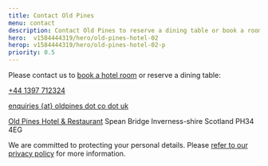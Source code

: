 ```yaml
---
title: Contact Old Pines
menu: contact
description: Contact Old Pines to reserve a dining table or book a room for your next vacation.
hero:  v1584444319/hero/old-pines-hotel-02
herop: v1584444319/hero/old-pines-hotel-02-p
priority: 0.5
---
```


Please contact us to [book a hotel room]([book]) or reserve a dining table:

<div class="vcard" itemscope="itemscope" itemtype="http://schema.org/Organization">

  <p><a href="tel:+44-1397-712324" class="icon phone tel" title="call us"><span itemprop="telephone">+44 1397 712324</span></a></p>

  <p><a href="[rootURL]contact/" class="icon email" title="send us an email"><span itemprop="email">enquiries {at} oldpines dot co dot uk</span></a></p>

  <p class="adr" itemprop="address" itemscope="itemscope" itemtype="http://schema.org/PostalAddress">
    <a href="[rootURL]" class="fn org url" title="oldpines.co.uk"><span itemprop="name">Old Pines Hotel &amp; Restaurant</a></span>
    <span class="street-address" itemprop="streetAddress">Spean Bridge</span>
    <span class="region" itemprop="addressRegion">Inverness-shire</span>
    <span class="country-name" itemprop="addressCountry">Scotland</span>
    <span class="postal-code" itemprop="postalCode">PH34 4EG</span>
  </p>

</div>


<form action="https://www.optimalworks.net/ws/enquiry/" method="post" class="validator" hidden>

  <p>Alternatively, please enter your details and we will contact you:</p>

  <div class="formgrid">

  <label for="name">name</label>
  <input type="text" id="name" name="name" autocomplete="name" value="" required="required" maxlength="50" />

  <label for="telephone">telephone</label>
  <input type="tel" id="telephone" name="telephone" autocomplete="tel" value="" minlength="6" maxlength="20" />

  <label for="email">email</label>
  <input type="email" id="email" name="email" autocomplete="email" value="" required="required" minlength="6" maxlength="80" />

  <label for="query">message</label>
  <textarea id="query" name="query" rows="3" cols="20" maxlength="500"></textarea>

  <p class="error">Sorry &ndash; an error occurred</p>

  <p class="submit">sending...</p>

  <button type="submit" name="submit" value="send">send</button>

  </div>

  <p class="posted">Thank you for your enquiry. We will contact you shortly.</p>

</form>

We are committed to protecting your personal details. Please [refer to our privacy policy]([root]privacy/) for more information.
